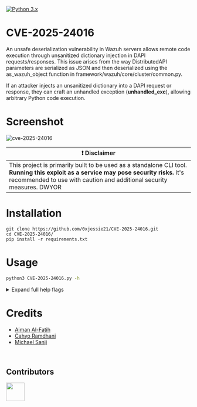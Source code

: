 [![Python 3.x](https://img.shields.io/badge/python-3.x-yellow.svg)](https://www.python.org/)
# CVE-2025-24016
An unsafe deserialization vulnerability in Wazuh servers allows remote code execution through unsanitized dictionary injection in DAPI requests/responses. This issue arises from the way DistributedAPI parameters are serialized as JSON and then deserialized using the as_wazuh_object function in framework/wazuh/core/cluster/common.py.

If an attacker injects an unsanitized dictionary into a DAPI request or response, they can craft an unhandled exception (__unhandled_exc__), allowing arbitrary Python code execution.

# Screenshot
![cve-2025-24016](https://github.com/aratane/CVE-2025-24016/blob/main/wazuhrce.png)

| :exclamation:  **Disclaimer**  |
|---------------------------------|
| This project is primarily built to be used as a standalone CLI tool. **Running this exploit as a service may pose security risks.** It's recommended to use with caution and additional security measures. DWYOR |

# Installation
```
git clone https://github.com/0xjessie21/CVE-2025-24016.git
cd CVE-2025-24016/
pip install -r requirements.txt
```

# Usage
```sh
python3 CVE-2025-24016.py -h
```
<details>
  <summary>Expand full help flags</summary>

This will display help for the tool. Here are all the switches it supports.
```yaml
Usage:
  python3 CVE-2025-24016.py [flags]

options:
  -h, --help            show this help message and exit
  -u URL, --url URL     Target URL (ex: https://<worker-server>:55000/security/user/authenticate/run_as)
  -i IP, --ip IP        Local host for reverse shell connection
  -p PORT, --port PORT  Local port for reverse shell connection
```
</details>

# Credits

- [Aiman Al-Fatih](https://github.com/pondoksiber)
- [Cahyo Ramdhani](https://github.com/danarseno)
- [Michael Sanji](https://github.com/aratane)

<br>

## Contributors
<p align="left">
<a href="https://github.com/aratane"><img src="http://avatars.githubusercontent.com/u/76691705?v=4" width="50" height="50" alt="" style="max-width: 100%;"></a>
</p>
